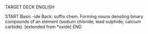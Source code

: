 TARGET DECK
ENGLISH

START
Basic
-ide
Back: suffix chem. Forming nouns denoting binary compounds of an element (sodium chloride; lead sulphide; calcium carbide). [extended from *oxide]
END
